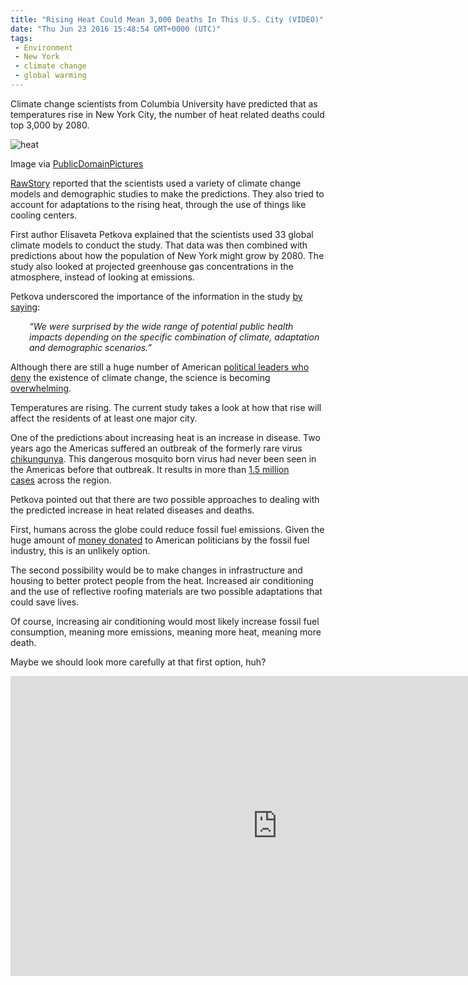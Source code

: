 ```yaml
---
title: "Rising Heat Could Mean 3,000 Deaths In This U.S. City (VIDEO)"
date: "Thu Jun 23 2016 15:48:54 GMT+0000 (UTC)"
tags: 
 - Environment
 - New York
 - climate change
 - global warming
---
```

<p><!-- Quick Adsense WordPress Plugin: http://quicksense.net/ --></p><p>Climate change scientists from Columbia University have predicted that as temperatures&#xA0;rise in New York City, the number of heat related deaths could top 3,000 by 2080.</p><div id="attachment_138767" style="width: 650px" class="wp-caption aligncenter"><img class="wp-image-138767 size-full" src="http://i0.wp.com/cdn.liberalamerica.org/wp-content/uploads/2016/06/shining-star.jpg?resize=640%2C480" alt="heat" srcset="http://i0.wp.com/cdn.liberalamerica.org/wp-content/uploads/2016/06/shining-star.jpg?resize=640%2C480 640w, http://i0.wp.com/cdn.liberalamerica.org/wp-content/uploads/2016/06/shining-star.jpg?resize=640%2C480 64w, http://i0.wp.com/cdn.liberalamerica.org/wp-content/uploads/2016/06/shining-star.jpg?resize=640%2C480 350w, http://i0.wp.com/cdn.liberalamerica.org/wp-content/uploads/2016/06/shining-star.jpg?resize=640%2C480 600w" sizes="(max-width: 640px) 100vw, 640px" data-recalc-dims="1">
<p class="wp-caption-text">Image via <a href="http://www.publicdomainpictures.net/view-image.php?image=64984&amp;picture=shining-star" onclick="__gaTracker(&apos;send&apos;, &apos;event&apos;, &apos;outbound-article&apos;, &apos;http://www.publicdomainpictures.net/view-image.php?image=64984&amp;picture=shining-star&apos;, &apos;PublicDomainPictures&apos;);">PublicDomainPictures</a></p>
</div><p><a href="http://www.rawstory.com/2016/06/nyc-summers-so-hot-they-might-kill-3000-people-a-year-by-2080/" onclick="__gaTracker(&apos;send&apos;, &apos;event&apos;, &apos;outbound-article&apos;, &apos;http://www.rawstory.com/2016/06/nyc-summers-so-hot-they-might-kill-3000-people-a-year-by-2080/&apos;, &apos;RawStory&apos;);">RawStory</a> reported that the scientists used a variety of climate change models and demographic studies to make the predictions. They also tried to account for adaptations to the rising heat, through the use of things like cooling centers.</p><p>First author Elisaveta Petkova explained that the scientists used 33 global climate models to conduct the study. That data was then combined with predictions about how the population of New York might grow by 2080. The study also looked at projected greenhouse gas concentrations in the atmosphere, instead of looking at emissions.</p><p>Petkova underscored the importance of the information in the study <a href="http://www.rawstory.com/2016/06/nyc-summers-so-hot-they-might-kill-3000-people-a-year-by-2080/" onclick="__gaTracker(&apos;send&apos;, &apos;event&apos;, &apos;outbound-article&apos;, &apos;http://www.rawstory.com/2016/06/nyc-summers-so-hot-they-might-kill-3000-people-a-year-by-2080/&apos;, &apos;by saying&apos;);">by saying</a>:</p><p class="p1" style="padding-left: 30px;"><em><span class="s1">&#x201C;We were surprised by the wide range of potential public health impacts depending on the specific combination of climate, adaptation and demographic scenarios.&#x201D;</span></em></p><p class="p1">Although there are still a huge number of American <a href="http://billmoyers.com/2015/02/03/congress-climate-deniers/" onclick="__gaTracker(&apos;send&apos;, &apos;event&apos;, &apos;outbound-article&apos;, &apos;http://billmoyers.com/2015/02/03/congress-climate-deniers/&apos;, &apos;political leaders who deny&apos;);">political leaders who deny</a> the existence of climate change, the science is becoming <a href="http://grist.org/climate-energy/there-is-no-evidence/" onclick="__gaTracker(&apos;send&apos;, &apos;event&apos;, &apos;outbound-article&apos;, &apos;http://grist.org/climate-energy/there-is-no-evidence/&apos;, &apos;overwhelming&apos;);">overwhelming</a>.</p><p class="p1">Temperatures are rising. The current study takes a look at how that rise will affect the residents of at least one major city.</p><p class="p1">One of the predictions about&#xA0;increasing heat is an increase in disease. Two years ago the Americas suffered an outbreak of the formerly rare virus <a href="https://www.cdc.gov/chikungunya/" onclick="__gaTracker(&apos;send&apos;, &apos;event&apos;, &apos;outbound-article&apos;, &apos;https://www.cdc.gov/chikungunya/&apos;, &apos;chikungunya&apos;);">chikungunya</a>. This dangerous mosquito born virus had never been seen in the Americas before that outbreak. It results in more than <a href="https://www.cdc.gov/chikungunya/modeling/index.html" onclick="__gaTracker(&apos;send&apos;, &apos;event&apos;, &apos;outbound-article&apos;, &apos;https://www.cdc.gov/chikungunya/modeling/index.html&apos;, &apos;1.5 million cases&apos;);">1.5 million cases</a>&#xA0;across the region.</p><p><!-- Quick Adsense WordPress Plugin: http://quicksense.net/ --></p><p class="p1">Petkova pointed out that there are two possible approaches to dealing with the predicted increase in heat related diseases and deaths.</p><p class="p1">First, humans across the globe could reduce fossil fuel emissions. Given the huge amount of <a href="https://www.opensecrets.org/industries/recips.php?ind=E01++" onclick="__gaTracker(&apos;send&apos;, &apos;event&apos;, &apos;outbound-article&apos;, &apos;https://www.opensecrets.org/industries/recips.php?ind=E01++&apos;, &apos;money donated&apos;);">money donated</a> to American politicians by the fossil fuel industry, this is an unlikely option.</p><p class="p1">The second possibility would be to make changes in infrastructure and housing to better protect people from the heat. Increased air conditioning and the use of reflective roofing materials are two possible adaptations that could save lives.</p><p class="p1">Of course, increasing air conditioning would most likely increase fossil fuel consumption, meaning more emissions, meaning more heat, meaning more death.</p><p class="p1">Maybe we should look more carefully at that first option, huh?</p><p><iframe width="853" height="480" src="https://www.youtube.com/embed/9vA1Y1oKD2Y" frameborder="0" allowfullscreen></iframe></p><div style="font-size:0px;height:0px;line-height:0px;margin:0;padding:0;clear:both"></div>